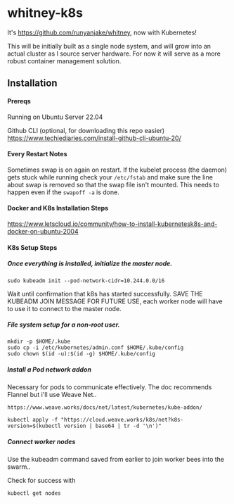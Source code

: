 # whitney-k8s
It's https://github.com/runyanjake/whitney, now with Kubernetes!

This will be initially built as a single node system, and will grow into an actual cluster as I source server hardware. For now it will serve as a more robust container management solution.

## Installation

#### Prereqs

Running on Ubuntu Server 22.04

Github CLI (optional, for downloading this repo easier)
https://www.techiediaries.com/install-github-cli-ubuntu-20/

#### Every Restart Notes

Sometimes swap is on again on restart. If the kubelet process (the daemon) gets stuck while running check your `/etc/fstab` and make sure the line about swap is removed so that the swap file isn't mounted. This needs to happen even if the `swapoff -a` is done.

#### Docker and K8s Installation Steps 

https://www.letscloud.io/community/how-to-install-kubernetesk8s-and-docker-on-ubuntu-2004

#### K8s Setup Steps

##### Once everything is installed, initialize the master node.

```
sudo kubeadm init --pod-network-cidr=10.244.0.0/16
```

Wait until confirmation that k8s has started successfully. SAVE THE KUBEADM JOIN MESSAGE FOR FUTURE USE, each worker node will have to use it to connect to the master node.

##### File system setup for a non-root user.

```
mkdir -p $HOME/.kube
sudo cp -i /etc/kubernetes/admin.conf $HOME/.kube/config
sudo chown $(id -u):$(id -g) $HOME/.kube/config
```

##### Install a Pod network addon

Necessary for pods to communicate effectively. The doc recommends Flannel but i'll use Weave Net..  

`https://www.weave.works/docs/net/latest/kubernetes/kube-addon/`

```
kubectl apply -f "https://cloud.weave.works/k8s/net?k8s-version=$(kubectl version | base64 | tr -d '\n')"
```

##### Connect worker nodes

Use the kubeadm command saved from earlier to join worker bees into the swarm..  

Check for success with

```
kubectl get nodes
```
